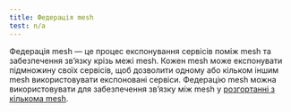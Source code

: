 ```yaml
---
title: Федерація mesh
test: n/a
---
```


Федерація mesh — це процес експонування сервісів поміж mesh та забезпечення звʼязку крізь межі mesh. Кожен mesh може експонувати підмножину своїх сервісів, щоб дозволити одному або кільком іншим mesh використовувати експоновані сервіси. Федерацію mesh можна використовувати для забезпечення звʼязку між mesh у [розгортанні з кількома mesh](/docs/ops/deployment/deployment-models/#multiple-meshes).
